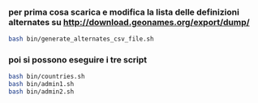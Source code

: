 ### per prima cosa scarica e modifica la lista delle definizioni alternates su http://download.geonames.org/export/dump/
```bash
bash bin/generate_alternates_csv_file.sh
```
### poi si possono eseguire i tre script
```bash
bash bin/countries.sh
bash bin/admin1.sh
bash bin/admin2.sh
```